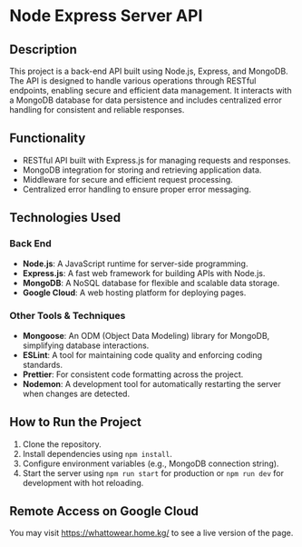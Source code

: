 # Node Express Server API

## Description

This project is a back-end API built using Node.js, Express, and MongoDB. The API is designed to handle various operations through RESTful endpoints, enabling secure and efficient data management. It interacts with a MongoDB database for data persistence and includes centralized error handling for consistent and reliable responses.

## Functionality

- RESTful API built with Express.js for managing requests and responses.
- MongoDB integration for storing and retrieving application data.
- Middleware for secure and efficient request processing.
- Centralized error handling to ensure proper error messaging.

## Technologies Used

### Back End

- **Node.js**: A JavaScript runtime for server-side programming.
- **Express.js**: A fast web framework for building APIs with Node.js.
- **MongoDB**: A NoSQL database for flexible and scalable data storage.
- **Google Cloud**: A web hosting platform for deploying pages.

### Other Tools & Techniques

- **Mongoose**: An ODM (Object Data Modeling) library for MongoDB, simplifying database interactions.
- **ESLint**: A tool for maintaining code quality and enforcing coding standards.
- **Prettier**: For consistent code formatting across the project.
- **Nodemon**: A development tool for automatically restarting the server when changes are detected.

## How to Run the Project

1. Clone the repository.
2. Install dependencies using `npm install`.
3. Configure environment variables (e.g., MongoDB connection string).
4. Start the server using `npm run start` for production or `npm run dev` for development with hot reloading.

## Remote Access on Google Cloud

You may visit https://whattowear.home.kg/ to see a live version of the page.
